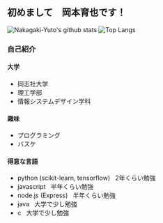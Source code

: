 ## 初めまして　岡本育也です！

![Nakagaki-Yuto's github stats](https://github-readme-stats.vercel.app/api?username=Nakagaki-Yuto&show_icons=true&theme=dark)
![Top Langs](https://github-readme-stats.vercel.app/api/top-langs/?username=Nakagaki-Yuto&theme=dark&langs_count=3)

 
### 自己紹介
 #### 大学
 + 同志社大学<br>
 + 理工学部<br>
 + 情報システムデザイン学科<br>
 
 #### 趣味
 + プログラミング<br>
 + バスケ
 
 #### 得意な言語
 + python (scikit-learn, tensorflow) &nbsp; 2年くらい勉強<br>
 + javascript &nbsp; 半年くらい勉強<br>
 + node.js (Express) &nbsp; 半年くらい勉強<br>
 + java &nbsp; 大学で少し勉強<br>
 + c &nbsp; 大学で少し勉強<br>
